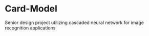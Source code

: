 # Card-Model
Senior design project utilizing cascaded neural network for image recognition applications
